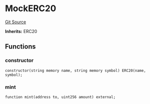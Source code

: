 # MockERC20
[Git Source](https://github.com//PermissionlessGames/degen-casino/blob/5e8f008a9d2e5903bd547eedaed31c3efcb6ca7b/src/dev/mock/MockERC20.sol)

**Inherits:**
ERC20


## Functions
### constructor


```solidity
constructor(string memory name, string memory symbol) ERC20(name, symbol);
```

### mint


```solidity
function mint(address to, uint256 amount) external;
```

